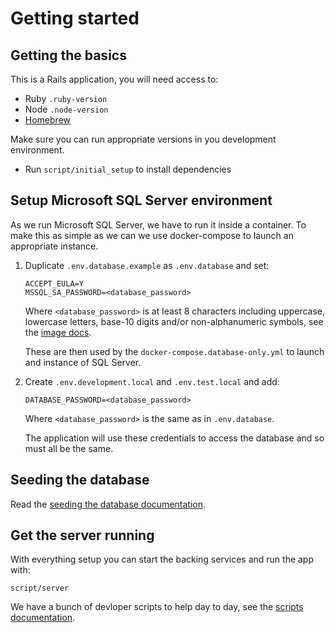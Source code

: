 # Getting started

## Getting the basics

This is a Rails application, you will need access to:

- Ruby `.ruby-version`
- Node `.node-version`
- [Homebrew](https://brew.sh/)

Make sure you can run appropriate versions in you development environment.

- Run `script/initial_setup` to install dependencies

## Setup Microsoft SQL Server environment

As we run Microsoft SQL Server, we have to run it inside a container. To make
this as simple as we can we use docker-compose to launch an appropriate
instance.

1. Duplicate `.env.database.example` as `.env.database` and set:

   ```
   ACCEPT_EULA=Y
   MSSQL_SA_PASSWORD=<database_password>
   ```

   Where `<database_password>` is at least 8 characters including uppercase,
   lowercase letters, base-10 digits and/or non-alphanumeric symbols, see the
   [image docs](https://hub.docker.com/_/microsoft-mssql-server).

   These are then used by the `docker-compose.database-only.yml` to launch and
   instance of SQL Server.

1. Create `.env.development.local` and `.env.test.local` and add:

   ```
   DATABASE_PASSWORD=<database_password>
   ```

   Where `<database_password>` is the same as in `.env.database`.

   The application will use these credentials to access the database and so must
   all be the same.

## Seeding the database

Read the [seeding the database documentation](/doc/seeding-the-database.md).

## Get the server running

With everything setup you can start the backing services and run the app with:

`script/server`

We have a bunch of devloper scripts to help day to day, see the
[scripts documentation](/doc/developer-scripts.md).
